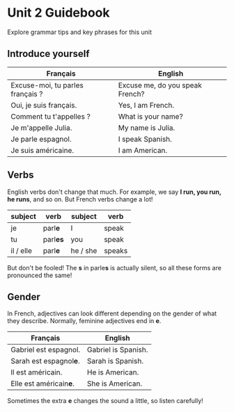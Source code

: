 # Unit 2 Guidebook

Explore grammar tips and key phrases for this unit

## Introduce yourself

| Français                 | English                 |
| ------------------------ | ----------------------- |
| Excuse-moi, tu parles français ? | Excuse me, do you speak French? |
| Oui, je suis français. | Yes, I am French. |
| Comment tu t'appelles ? | What is your name? |
| Je m'appelle Julia. | My name is Julia. |
| Je parle espagnol. | I speak Spanish. |
| Je suis américaine. | I am American. |

## Verbs

English verbs  don't change that much. For example, we say **I run, you run, he runs**, and so on. But French verbs change a lot!

| subject | verb | subject | verb |
| ------- | ---- | ------- | ---- |
| je | parl**e** | I | speak |
| tu | parl**es** | you | speak |
| il / elle | parl**e** | he / she | speaks |

But don't be fooled! The **s** in parle**s** is actually silent, so all these forms are pronounced the same!

## Gender

In French, adjectives can look different depending on the gender of what they describe. Normally, feminine adjectives end in **e**.

| Français                 | English                 |
| ------------------------ | ----------------------- |
| Gabriel est espagnol. | Gabriel is Spanish. |
| Sarah est espagnol**e**. | Sarah is Spanish. |
| Il est américain. | He is American. |
| Elle est américain**e**. | She is American. |

Sometimes the extra **e** changes the sound a little, so listen carefully!
